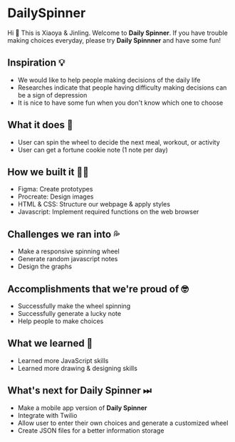 # DailySpinner

Hi 👋 This is Xiaoya & Jinling. Welcome to **Daily Spinner**. If you have trouble making choices everyday, please try **Daily Spinnner** and have some fun!

## Inspiration 💡
- We would like to help people making decisions of the daily life
- Researches indicate that people having difficulty making decisions can be a sign of depression
- It is nice to have some fun when you don't know which one to choose

## What it does 🧩
- User can spin the wheel to decide the next meal, workout, or activity
- User can get a fortune cookie note (1 note per day)

## How we built it 👩‍💻
- Figma: Create prototypes
- Procreate: Design images
- HTML & CSS: Structure our webpage & apply styles
- Javascript: Implement required functions on the web browser

## Challenges we ran into 💦
- Make a responsive spinning wheel
- Generate random javascript notes
- Design the graphs

## Accomplishments that we're proud of 🤓
- Successfully make the wheel spinning
- Successfully generate a lucky note
- Help people to make choices

## What we learned 🔖
- Learned more JavaScript skills
- Learned more drawing & designing skills

## What's next for Daily Spinner ⏭
- Make a mobile app version of **Daily Spinner**
- Integrate with Twilio 
- Allow user to enter their own choices and generate a customized wheel
- Create JSON files for a better information storage
